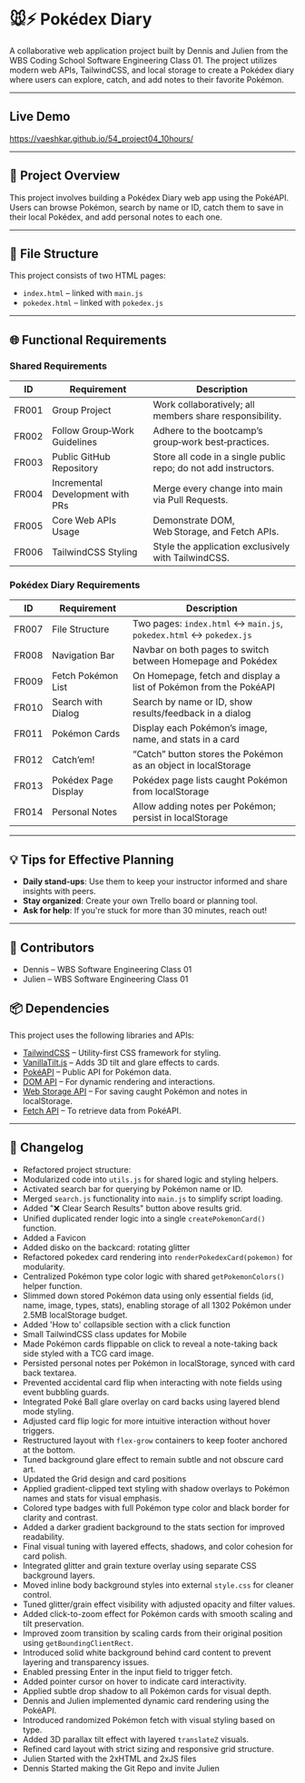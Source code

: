 

# 🐭⚡ Pokédex Diary

A collaborative web application project built by Dennis and Julien from the WBS Coding School Software Engineering Class 01. The project utilizes modern web APIs, TailwindCSS, and local storage to create a Pokédex diary where users can explore, catch, and add notes to their favorite Pokémon.

---

## Live Demo

https://vaeshkar.github.io/54_project04_10hours/

---

## 🚀 Project Overview

This project involves building a Pokédex Diary web app using the PokéAPI. Users can browse Pokémon, search by name or ID, catch them to save in their local Pokédex, and add personal notes to each one.

---

## 📁 File Structure

This project consists of two HTML pages:

- `index.html` – linked with `main.js`
- `pokedex.html` – linked with `pokedex.js`

---

## 🌐 Functional Requirements

### Shared Requirements

| ID      | Requirement                          | Description                                                        |
|---------|--------------------------------------|--------------------------------------------------------------------|
| FR001   | Group Project                        | Work collaboratively; all members share responsibility.            |
| FR002   | Follow Group‑Work Guidelines         | Adhere to the bootcamp’s group‑work best‑practices.                |
| FR003   | Public GitHub Repository             | Store all code in a single public repo; do not add instructors.    |
| FR004   | Incremental Development with PRs     | Merge every change into main via Pull Requests.                    |
| FR005   | Core Web APIs Usage                  | Demonstrate DOM, Web Storage, and Fetch APIs.                      |
| FR006   | TailwindCSS Styling                  | Style the application exclusively with TailwindCSS.                |

### Pokédex Diary Requirements

| ID      | Requirement               | Description                                                                 |
|---------|---------------------------|-----------------------------------------------------------------------------|
| FR007   | File Structure            | Two pages: `index.html` ↔ `main.js`, `pokedex.html` ↔ `pokedex.js`         |
| FR008   | Navigation Bar            | Navbar on both pages to switch between Homepage and Pokédex                |
| FR009   | Fetch Pokémon List        | On Homepage, fetch and display a list of Pokémon from the PokéAPI         |
| FR010   | Search with Dialog        | Search by name or ID, show results/feedback in a dialog                    |
| FR011   | Pokémon Cards             | Display each Pokémon’s image, name, and stats in a card                    |
| FR012   | Catch’em!                 | “Catch” button stores the Pokémon as an object in localStorage            |
| FR013   | Pokédex Page Display      | Pokédex page lists caught Pokémon from localStorage                        |
| FR014   | Personal Notes            | Allow adding notes per Pokémon; persist in localStorage                    |

---

## 💡 Tips for Effective Planning

- **Daily stand-ups**: Use them to keep your instructor informed and share insights with peers.
- **Stay organized**: Create your own Trello board or planning tool.
- **Ask for help**: If you're stuck for more than 30 minutes, reach out!

---

## 👥 Contributors

- Dennis – WBS Software Engineering Class 01
- Julien – WBS Software Engineering Class 01

## 📦 Dependencies

This project uses the following libraries and APIs:

- [TailwindCSS](https://tailwindcss.com/) – Utility-first CSS framework for styling.
- [VanillaTilt.js](https://micku7zu.github.io/vanilla-tilt.js/) – Adds 3D tilt and glare effects to cards.
- [PokéAPI](https://pokeapi.co/) – Public API for Pokémon data.
- [DOM API](https://developer.mozilla.org/en-US/docs/Web/API/Document_Object_Model) – For dynamic rendering and interactions.
- [Web Storage API](https://developer.mozilla.org/en-US/docs/Web/API/Web_Storage_API) – For saving caught Pokémon and notes in localStorage.
- [Fetch API](https://developer.mozilla.org/en-US/docs/Web/API/Fetch_API) – To retrieve data from PokéAPI.

---

## 📝 Changelog


- Refactored project structure:
- Modularized code into `utils.js` for shared logic and styling helpers.
- Activated search bar for querying by Pokémon name or ID.
- Merged `search.js` functionality into `main.js` to simplify script loading.
- Added "❌ Clear Search Results" button above results grid.
- Unified duplicated render logic into a single `createPokemonCard()` function.
- Added a Favicon
- Added disko on the backcard: rotating glitter
- Refactored pokedex card rendering into `renderPokedexCard(pokemon)` for modularity.
- Centralized Pokémon type color logic with shared `getPokemonColors()` helper function.
- Slimmed down stored Pokémon data using only essential fields (id, name, image, types, stats), enabling storage of all 1302 Pokémon under 2.5MB localStorage budget.
- Added 'How to' collapsible section with a click function
- Small TailwindCSS class updates for Mobile
- Made Pokémon cards flippable on click to reveal a note-taking back side styled with a TCG card image.
- Persisted personal notes per Pokémon in localStorage, synced with card back textarea.
- Prevented accidental card flip when interacting with note fields using event bubbling guards.
- Integrated Poké Ball glare overlay on card backs using layered blend mode styling.
- Adjusted card flip logic for more intuitive interaction without hover triggers.
- Restructured layout with `flex-grow` containers to keep footer anchored at the bottom.
- Tuned background glare effect to remain subtle and not obscure card art.
- Updated the Grid design and card positions
- Applied gradient-clipped text styling with shadow overlays to Pokémon names and stats for visual emphasis.
- Colored type badges with full Pokémon type color and black border for clarity and contrast.
- Added a darker gradient background to the stats section for improved readability.
- Final visual tuning with layered effects, shadows, and color cohesion for card polish.
- Integrated glitter and grain texture overlay using separate CSS background layers.
- Moved inline body background styles into external `style.css` for cleaner control.
- Tuned glitter/grain effect visibility with adjusted opacity and filter values.
- Added click-to-zoom effect for Pokémon cards with smooth scaling and tilt preservation.
- Improved zoom transition by scaling cards from their original position using `getBoundingClientRect`.
- Introduced solid white background behind card content to prevent layering and transparency issues.
- Enabled pressing Enter in the input field to trigger fetch.
- Added pointer cursor on hover to indicate card interactivity.
- Applied subtle drop shadow to all Pokémon cards for visual depth.
- Dennis and Julien implemented dynamic card rendering using the PokéAPI.
- Introduced randomized Pokémon fetch with visual styling based on type.
- Added 3D parallax tilt effect with layered `translateZ` visuals.
- Refined card layout with strict sizing and responsive grid structure.
- Julien Started with the 2xHTML and 2xJS files
- Dennis Started making the Git Repo and invite Julien
